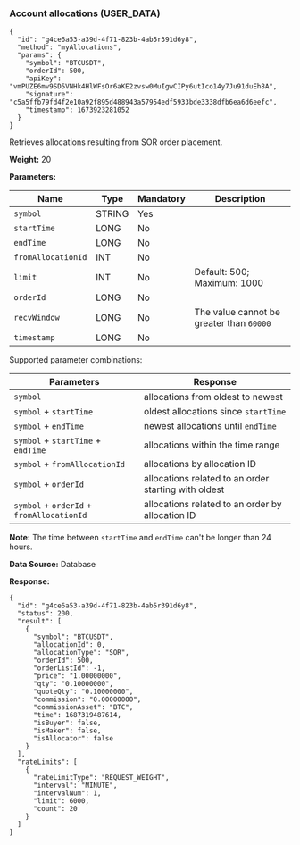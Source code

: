 ### Account allocations (USER\_DATA)​

```
{  
  "id": "g4ce6a53-a39d-4f71-823b-4ab5r391d6y8",  
  "method": "myAllocations",  
  "params": {  
    "symbol": "BTCUSDT",  
    "orderId": 500,  
    "apiKey": "vmPUZE6mv9SD5VNHk4HlWFsOr6aKE2zvsw0MuIgwCIPy6utIco14y7Ju91duEh8A",  
    "signature": "c5a5ffb79fd4f2e10a92f895d488943a57954edf5933bde3338dfb6ea6d6eefc",  
    "timestamp": 1673923281052  
  }  
}
```

Retrieves allocations resulting from SOR order placement.

**Weight:**
20

**Parameters:**

| Name | Type | Mandatory | Description |
| --- | --- | --- | --- |
| `symbol` | STRING | Yes |  |
| `startTime` | LONG | No |  |
| `endTime` | LONG | No |  |
| `fromAllocationId` | INT | No |  |
| `limit` | INT | No | Default: 500; Maximum: 1000 |
| `orderId` | LONG | No |  |
| `recvWindow` | LONG | No | The value cannot be greater than `60000` |
| `timestamp` | LONG | No |  |

Supported parameter combinations:

| Parameters | Response |
| --- | --- |
| `symbol` | allocations from oldest to newest |
| `symbol` + `startTime` | oldest allocations since `startTime` |
| `symbol` + `endTime` | newest allocations until `endTime` |
| `symbol` + `startTime` + `endTime` | allocations within the time range |
| `symbol` + `fromAllocationId` | allocations by allocation ID |
| `symbol` + `orderId` | allocations related to an order starting with oldest |
| `symbol` + `orderId` + `fromAllocationId` | allocations related to an order by allocation ID |

**Note:** The time between `startTime` and `endTime` can't be longer than 24 hours.

**Data Source:**
Database

**Response:**

```
{  
  "id": "g4ce6a53-a39d-4f71-823b-4ab5r391d6y8",  
  "status": 200,  
  "result": [  
    {  
      "symbol": "BTCUSDT",  
      "allocationId": 0,  
      "allocationType": "SOR",  
      "orderId": 500,  
      "orderListId": -1,  
      "price": "1.00000000",  
      "qty": "0.10000000",  
      "quoteQty": "0.10000000",  
      "commission": "0.00000000",  
      "commissionAsset": "BTC",  
      "time": 1687319487614,  
      "isBuyer": false,  
      "isMaker": false,  
      "isAllocator": false  
    }  
  ],  
  "rateLimits": [  
    {  
      "rateLimitType": "REQUEST_WEIGHT",  
      "interval": "MINUTE",  
      "intervalNum": 1,  
      "limit": 6000,  
      "count": 20  
    }  
  ]  
}
```